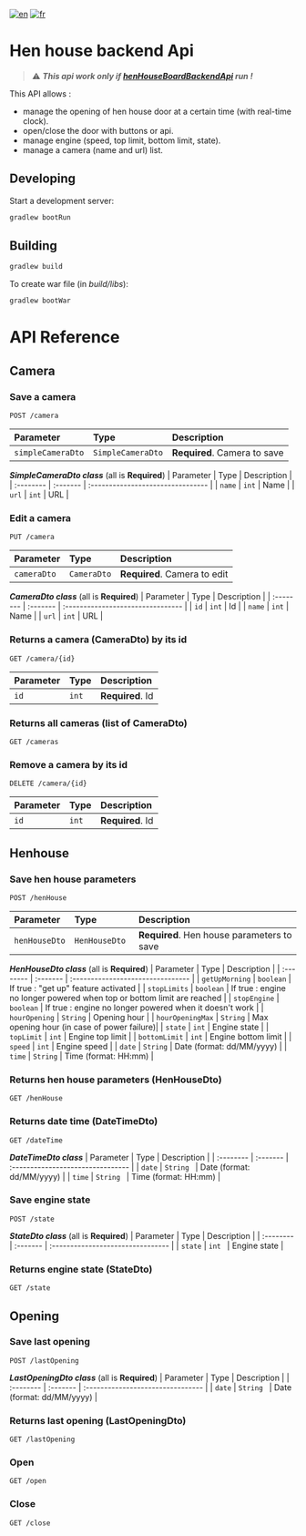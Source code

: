 [![en](https://img.shields.io/badge/lang-en-ab4b52.svg)](https://github.com/tlebigre/henHouseBackendApi/blob/main/README.md)
[![fr](https://img.shields.io/badge/lang-fr-318ce7.svg)](https://github.com/tlebigre/henHouseBackendApi/blob/main/README.fr.md)

# Hen house backend Api

> :warning: ***This api work only if [henHouseBoardBackendApi](https://github.com/tlebigre/henHouseBoardBackendApi) run !***

This API allows :
* manage the opening of hen house door at a certain time (with real-time clock).
* open/close the door with buttons or api.
* manage engine (speed, top limit, bottom limit, state).
* manage a camera (name and url) list. 

## Developing

Start a development server:

```bash
gradlew bootRun

```

## Building

```bash
gradlew build
```

To create war file (in *build/libs*):
```bash
gradlew bootWar
```

# API Reference
## Camera
### Save a camera
```http
POST /camera
```
| Parameter | Type | Description |
| :-------- | :------- | :------------------------- |
|  `simpleCameraDto`  |  `SimpleCameraDto`  |  **Required**. Camera to save |

***SimpleCameraDto class*** (all is **Required**)
| Parameter | Type | Description |
| :-------- | :------- | :-------------------------------- |
|  `name`  |  `int`  |  Name |
|  `url`  |  `int`  |  URL |
### Edit a camera
```http
PUT /camera
```
| Parameter | Type | Description |
| :-------- | :------- | :-------------------------------- |
|  `cameraDto`  |  `CameraDto`  |  **Required**. Camera to edit |

***CameraDto class*** (all is **Required**)
| Parameter | Type | Description |
| :-------- | :------- | :-------------------------------- |
|  `id`  |  `int`  |  Id |
|  `name`  |  `int`  |  Name |
|  `url`  |  `int`  |  URL |

### Returns a camera (CameraDto) by its id
```http
GET /camera/{id}
```
| Parameter | Type | Description |
| :-------- | :------- | :-------------------------------- |
|  `id`  |  `int`  |  **Required**. Id |

### Returns all cameras (list of CameraDto)
```http
GET /cameras
```
### Remove a camera by its id
```http
DELETE /camera/{id}
```
| Parameter | Type | Description |
| :-------- | :------- | :------------------------- |
|  `id`  |  `int`  |  **Required**. Id|

## Henhouse
### Save hen house parameters
```http
POST /henHouse
```
| Parameter | Type | Description |
| :-------- | :------- | :------------------------- |
|  `henHouseDto`  |  `HenHouseDto `  |  **Required**. Hen house parameters to save |

***HenHouseDto class*** (all is **Required**)
| Parameter | Type | Description |
| :-------- | :------- | :-------------------------------- |
|  `getUpMorning`  |  `boolean` | If true : "get up" feature activated |
|  `stopLimits`  |  `boolean` | If true : engine no longer powered when top or bottom limit are reached |
|  `stopEngine`  |  `boolean` | If true : engine no longer powered when it doesn't work |
|  `hourOpening`  |  `String` | Opening hour |
|  `hourOpeningMax`  |  `String` | Max opening hour (in case of power failure)|
|  `state`  |  `int` | Engine state |
|  `topLimit`  |  `int` | Engine top limit |
|  `bottomLimit`  |  `int` | Engine bottom limit |
|  `speed`  |  `int` | Engine speed |
|  `date`  |  `String` | Date (format: dd/MM/yyyy) |
|  `time`  |  `String` | Time (format: HH:mm) |

### Returns hen house parameters (HenHouseDto)
```http
GET /henHouse
```

### Returns date time (DateTimeDto)
```http
GET /dateTime
```
***DateTimeDto class***
| Parameter | Type | Description |
| :-------- | :------- | :-------------------------------- |
|  `date`  |  `String ` | Date (format: dd/MM/yyyy) |
|  `time`  |  `String ` | Time (format: HH:mm) |

### Save engine state
```http
POST /state
```
***StateDto class*** (all is **Required**)
| Parameter | Type | Description |
| :-------- | :------- | :-------------------------------- |
|  `state`  |  `int ` | Engine state |

### Returns engine state (StateDto)
```http
GET /state
```
## Opening
### Save last opening
```http
POST /lastOpening
```
***LastOpeningDto class*** (all is **Required**)
| Parameter | Type | Description |
| :-------- | :------- | :-------------------------------- |
|  `date`  |  `String ` | Date (format: dd/MM/yyyy) |

### Returns last opening (LastOpeningDto)
```http
GET /lastOpening
```

### Open
```http
GET /open
```

### Close
```http
GET /close
```
